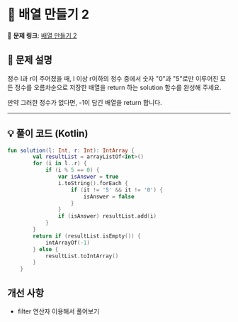 # 📝 배열 만들기 2

🔗 **문제 링크**: [배열 만들기 2]([https://school.programmers.co.kr/learn/courses/30/lessons/181922?language=kotlin](https://school.programmers.co.kr/learn/courses/30/lessons/181921))

## 📌 문제 설명  
정수 l과 r이 주어졌을 때, l 이상 r이하의 정수 중에서 숫자 "0"과 "5"로만 이루어진 모든 정수를 오름차순으로 저장한 배열을 return 하는 solution 함수를 완성해 주세요.

만약 그러한 정수가 없다면, -1이 담긴 배열을 return 합니다.

---

## 💡 풀이 코드 (Kotlin)
```kotlin
fun solution(l: Int, r: Int): IntArray {
        val resultList = arrayListOf<Int>()
        for (i in l..r) {
            if (i % 5 == 0) {
                var isAnswer = true
                i.toString().forEach {
                    if (it != '5' && it != '0') {
                        isAnswer = false
                    }
                }
                if (isAnswer) resultList.add(i)
            }
        }
        return if (resultList.isEmpty()) {
            intArrayOf(-1)
        } else {
            resultList.toIntArray()
        } 
    }
```

## 개선 사항
- filter 연산자 이용해서 풀어보기

